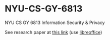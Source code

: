 # NYU-CS-GY-6813
NYU CS GY 6813 Information Security &amp; Privacy 

See research paper at [this link](/paper/papers/final) (use [libreoffice](https://www.libreoffice.org/discover/writer/))
